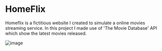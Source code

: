 # HomeFlix
Homeflix is a fictitious website I created to simulate a online movies streaming service. In this project I made use of 'The Movie Database' API which show the latest movies released. 

![image](https://user-images.githubusercontent.com/64418367/173761109-cd959759-a840-489d-a251-653ddf6e7a91.png)
